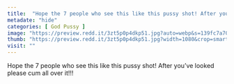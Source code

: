 ```yaml
---
title:  "Hope the 7 people who see this like this pussy shot! After you’ve looked please cum all over it!!!"
metadate: "hide"
categories: [ God Pussy ]
image: "https://preview.redd.it/3zt5p0p4dkp51.jpg?auto=webp&s=139fc7a7052ae0a6fa8c86aa8e1e356807889d46"
thumb: "https://preview.redd.it/3zt5p0p4dkp51.jpg?width=1080&crop=smart&auto=webp&s=82c2bff6cf657506eb133c5674090f873f9e482f"
visit: ""
---
```

Hope the 7 people who see this like this pussy shot! After you’ve looked please cum all over it!!!
